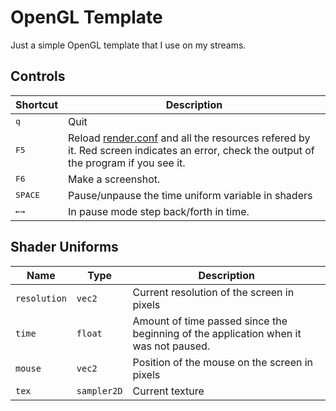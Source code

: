 # OpenGL Template

Just a simple OpenGL template that I use on my streams.

## Controls

| Shortcut                 | Description                                                                                                                                            |
|--------------------------|--------------------------------------------------------------------------------------------------------------------------------------------------------|
| <kbd>q</kbd>             | Quit                                                                                                                                                   |
| <kbd>F5</kbd>            | Reload [render.conf](./render.conf) and all the resources refered by it. Red screen indicates an error, check the output of the program if you see it. |
| <kbd>F6</kbd>            | Make a screenshot.                                                                                                                                     |
| <kbd>SPACE</kbd>         | Pause/unpause the time uniform variable in shaders                                                                                                     |
| <kbd>←</kbd><kbd>→</kbd> | In pause mode step back/forth in time.                                                                                                                 |

## Shader Uniforms

| Name         | Type        | Description                                                                          |
|--------------|-------------|--------------------------------------------------------------------------------------|
| `resolution` | `vec2`      | Current resolution of the screen in pixels                                           |
| `time`       | `float`     | Amount of time passed since the beginning of the application when it was not paused. |
| `mouse`      | `vec2`      | Position of the mouse on the screen in pixels                                        |
| `tex`        | `sampler2D` | Current texture                                                                      |
